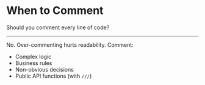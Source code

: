 # When to Comment

Should you comment every line of code?

---

No. Over-commenting hurts readability. Comment:
- Complex logic
- Business rules
- Non-obvious decisions
- Public API functions (with `///`)